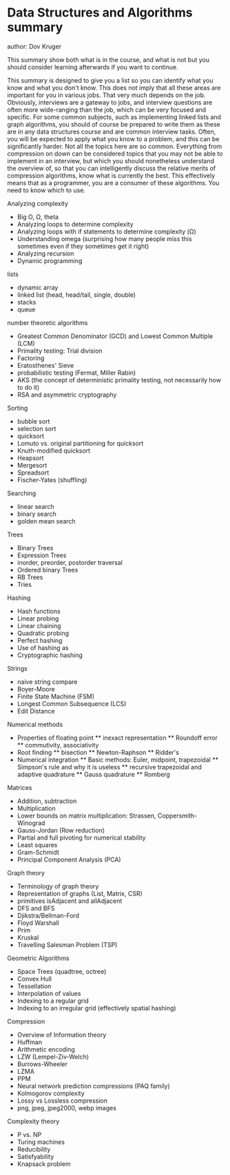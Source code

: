 # Data Structures and Algorithms summary

author: Dov Kruger

This summary show both what is in the course, and what is not but you
should consider learning afterwards if you want to continue.

This summary is designed to give you a list so you can identify what
you know and what you don't know. This does not imply that all these
areas are important for you in various jobs. That very much depends on
the job. Obviously, interviews are a gateway to jobs, and interview
questions are often more wide-ranging than the job, which can be very
focused and specific. For some common subjects, such as implementing
linked lists and graph algorithms, you should of course be prepared to
write them as these are in any data structures course and are common
interview tasks. Often, you will be expected to apply what you know to
a problem, and this can be significantly harder. Not all the topics
here are so common. Everything from compression on down can be
considered topics that you may not be able to implement in an
interview, but which you should nonetheless understand the overview
of, so that you can intelligently discuss the relative merits of
compression algorithms, know what is currently the best. This
effectively means that as a programmer, you are a consumer of these
algorithms. You need to know which to use.

Analyzing complexity
* Big O, &Omega;, theta
* Analyzing loops to determine complexity
* Analyzing loops with if statements to determine complexity (&Omega;)
* Understanding omega (surprising how many people miss this sometimes even if they sometimes get it right)
* Analyzing recursion
* Dynamic programming

lists
* dynamic array
* linked list (head, head/tail, single, double)
* stacks
* queue

number theoretic algorithms
* Greatest Common Denominator (GCD) and Lowest Common Multiple (LCM)
* Primality testing: Trial division
* Factoring
* Eratosthenes' Sieve
* probabilistic testing (Fermat, Miller Rabin)
* AKS (the concept of deterministic primality testing, not necessarily how to do it)
* RSA and asymmetric cryptography

Sorting
* bubble sort
* selection sort
* quicksort
* Lomuto vs. original partitioning for quicksort
* Knuth-modified quicksort
* Heapsort
* Mergesort
* Spreadsort
* Fischer-Yates (shuffling)

Searching
* linear search
* binary search
* golden mean search

Trees
* Binary Trees
* Expression Trees
* inorder, preorder, postorder traversal
* Ordered binary Trees
* RB Trees
* Tries

Hashing
* Hash functions
* Linear probing
* Linear chaining
* Quadratic probing
* Perfect hashing
* Use of hashing as 
* Cryptographic hashing

Strings
* naive string compare
* Boyer-Moore
* Finite State Machine (FSM)
* Longest Common Subsequence (LCS)
* Edit Distance

Numerical methods
* Properties of floating point
** inexact representation
** Roundoff error
** commutivity, associativity
* Root finding
** bisection
** Newton-Raphson
** Ridder's
* Numerical integration
** Basic methods: Euler, midpoint, trapezoidal
** Simpson's rule and why it is useless
** recursive trapezoidal and adaptive quadrature
** Gauss quadrature
** Romberg

Matrices
* Addition, subtraction
* Multiplication
* Lower bounds on matrix multiplication: Strassen, Coppersmith-Winograd
* Gauss-Jordan (Row reduction)
* Partial and full pivoting for numerical stability
* Least squares
* Gram-Schmidt
* Principal Component Analysis (PCA)

Graph theory
* Terminology of graph theory
* Representation of graphs (List, Matrix, CSR)
* primitives isAdjacent and allAdjacent
* DFS and BFS
* Djikstra/Bellman-Ford
* Floyd Warshall
* Prim
* Kruskal
* Travelling Salesman Problem (TSP)

Geometric Algorithms
* Space Trees (quadtree, octree)
* Convex Hull
* Tessellation
* Interpolation of values
* Indexing to a regular grid
* Indexing to an irregular grid (effectively spatial hashing)

Compression
* Overview of Information theory
* Huffman
* Arithmetic encoding
* LZW (Lempel-Ziv-Welch)
* Burrows-Wheeler
* LZMA
* PPM
* Neural network prediction compressions (PAQ family)
* Kolmogorov complexity
* Lossy vs Lossless compression
* png, jpeg, jpeg2000, webp images 


Complexity theory
* P vs. NP 
* Turing machines
* Reducibility
* Satisfyability
* Knapsack problem
 

